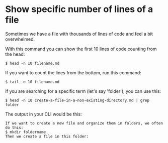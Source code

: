 # Show specific number of lines of a file

Sometimes we have a file with thousands of lines of code and feel a bit overwhelmed.

With this command you can show the first 10 lines of code counting from the head:
```
$ head -n 10 filename.md
```
If you want to count the lines from the bottom, run this command:
```
$ tail -n 10 filename.md
```
If you are searching for a specific term (let's say 'folder'), you can use this:
```
$ head -n 10 create-a-file-in-a-non-existing-directory.md | grep folder
```

The output in your CLI would be this:

```
If we want to create a new file and organize them in folders, we often do this:
$ mkdir foldername
Then we create a file in this folder:
```
